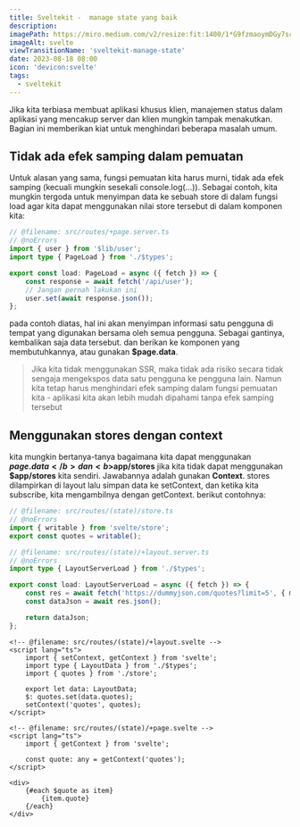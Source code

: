 ```yaml
---
title: Sveltekit -  manage state yang baik
description:
imagePath: https://miro.medium.com/v2/resize:fit:1400/1*G9fzmaoymDGy7scbkgpC7A.png
imageAlt: svelte
viewTransitionName: 'sveltekit-manage-state'
date: 2023-08-18 08:00
icon: 'devicon:svelte'
tags:
  - sveltekit
---
```


Jika kita terbiasa membuat aplikasi khusus klien, manajemen status dalam aplikasi yang mencakup server dan klien mungkin tampak menakutkan. Bagian ini memberikan kiat untuk menghindari beberapa masalah umum.

## Tidak ada efek samping dalam pemuatan

Untuk alasan yang sama, fungsi pemuatan kita harus murni, tidak ada efek samping (kecuali mungkin sesekali console.log(...)). Sebagai contoh, kita mungkin tergoda untuk menyimpan data ke sebuah store di dalam fungsi load agar kita dapat menggunakan nilai store tersebut di dalam komponen kita: <br>

```ts
// @filename: src/routes/+page.server.ts
// @noErrors
import { user } from '$lib/user';
import type { PageLoad } from './$types';

export const load: PageLoad = async ({ fetch }) => {
	const response = await fetch('/api/user');
	// Jangan pernah lakukan ini
	user.set(await response.json());
};
```

pada contoh diatas, hal ini akan menyimpan informasi satu pengguna di tempat yang digunakan bersama oleh semua pengguna. Sebagai gantinya, kembalikan saja data tersebut. dan berikan ke komponen yang membutuhkannya, atau gunakan <b>$page.data</b>.

<blockquote>
Jika kita tidak menggunakan SSR, maka tidak ada risiko secara tidak sengaja mengekspos data satu pengguna ke pengguna lain. Namun kita tetap harus menghindari efek samping dalam fungsi pemuatan kita - aplikasi kita akan lebih mudah dipahami tanpa efek samping tersebut
</blockquote>

## Menggunakan stores dengan context

kita mungkin bertanya-tanya bagaimana kita dapat menggunakan <b>$page.data</b> dan <b>$app/stores</b> jika kita tidak dapat menggunakan <b>$app/stores</b> kita sendiri. Jawabannya adalah gunakan <b>Context</b>. stores dilampirkan di layout lalu simpan data ke setContext, dan ketika kita subscribe, kita mengambilnya dengan getContext. berikut contohnya:

```ts
// @filename: src/routes/(state)/store.ts
// @noErrors
import { writable } from 'svelte/store';
export const quotes = writable();
```

```ts
// @filename: src/routes/(state)/+layout.server.ts
// @noErrors
import type { LayoutServerLoad } from './$types';

export const load: LayoutServerLoad = async ({ fetch }) => {
	const res = await fetch('https://dummyjson.com/quotes?limit=5', { method: 'GET' });
	const dataJson = await res.json();

	return dataJson;
};
```

```svelte
<!-- @filename: src/routes/(state)/+layout.svelte -->
<script lang="ts">
	import { setContext, getContext } from 'svelte';
	import type { LayoutData } from './$types';
	import { quotes } from './store';

	export let data: LayoutData;
	$: quotes.set(data.quotes);
	setContext('quotes', quotes);
</script>
```

```svelte
<!-- @filename: src/routes/(state)/+page.svelte -->
<script lang="ts">
	import { getContext } from 'svelte';

	const quote: any = getContext('quotes');
</script>

<div>
	{#each $quote as item}
		{item.quote}
	{/each}
</div>
```
